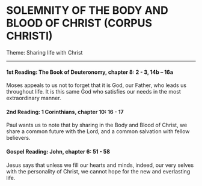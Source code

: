 # SOLEMNITY OF THE BODY AND BLOOD OF CHRIST (CORPUS CHRISTI)
Theme: Sharing life with Christ

---

#### 1st Reading: The Book of Deuteronomy, chapter 8: 2 - 3, 14b – 16a

Moses appeals to us not to forget that it is God, our Father, who leads us throughout life. It is this same God who satisfies our needs in the most extraordinary manner.

#### 2nd Reading: 1 Corinthians, chapter 10: 16 - 17

Paul wants us to note that by sharing in the Body and Blood of Christ, we share a common future with the Lord, and a common salvation with fellow believers.

#### Gospel Reading: John, chapter 6: 51 - 58

Jesus says that unless we fill our hearts and minds, indeed, our very selves with the personality of Christ, we cannot hope for the new and everlasting life.